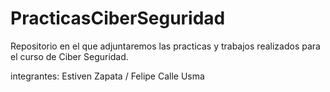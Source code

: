# PracticasCiberSeguridad
Repositorio en el que adjuntaremos las practicas y trabajos realizados para el curso de Ciber Seguridad.

integrantes: Estiven Zapata / Felipe Calle Usma
